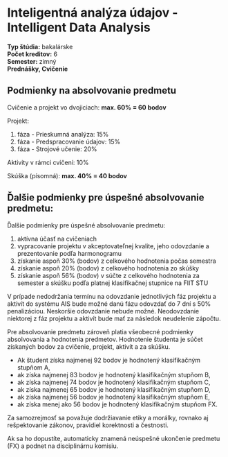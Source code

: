 # Inteligentná analýza údajov - Intelligent Data Analysis
**Typ štúdia:** bakalárske  
**Počet kreditov:** 6  
**Semester:** zimný     
**Prednášky, Cvičenie**     

## Podmienky na absolvovanie predmetu
Cvičenie a projekt vo dvojiciach: **max. 60% = 60 bodov**

Projekt:
1. fáza - Prieskumná analýza: 15%
2. fáza - Predspracovanie údajov: 15%
3. fáza - Strojové učenie: 20%

Aktivity v rámci cvičení: 10%

Skúška (písomná): **max. 40% = 40 bodov**

## Ďalšie podmienky pre úspešné absolvovanie predmetu:
Ďalšie podmienky pre úspešné absolvovanie predmetu:
1. aktívna účasť na cvičeniach
2. vypracovanie projektu v akceptovateľnej kvalite, jeho odovzdanie a prezentovanie podľa harmonogramu
3. získanie aspoň 30% (bodov) z celkového hodnotenia počas semestra
4. získanie aspoň 20% (bodov) z celkového hodnotenia zo skúšky
5. získanie aspoň 56% (bodov) v súčte z celkového hodnotenia za semester a skúšku podľa platnej klasifikačnej stupnice na FIIT STU

V prípade nedodržania termínu na odovzdanie jednotlivých fáz projektu a aktivít do systému AIS bude možné danú fázu odovzdať do 7 dní s 50% penalizáciou. Neskoršie odovzdanie nebude možné. Neodovzdanie niektorej z fáz projektu a aktivít bude mať za následok neudelenie zápočtu.

Pre absolvovanie predmetu zároveň platia všeobecné podmienky absolvovania a hodnotenia predmetov. Hodnotenie študenta je súčet získaných bodov za cvičenie, projekt, aktivít a za skúšku. 

- Ak študent získa najmenej 92 bodov je hodnotený klasifikačným stupňom A, 
- ak získa najmenej 83 bodov je hodnotený klasifikačným stupňom B, 
- ak získa najmenej 74 bodov je hodnotený klasifikačným stupňom C, 
- ak získa najmenej 65 bodov je hodnotený klasifikačným stupňom D, 
- ak získa najmenej 56 bodov je hodnotený klasifikačným stupňom E, 
- ak získa menej ako 56 bodov je hodnotený klasifikačným stupňom FX. 

Za samozrejmosť sa považuje dodržiavanie etiky a morálky, rovnako aj rešpektovanie zákonov, pravidiel korektnosti a čestnosti.

Ak sa ho dopustíte, automaticky znamená neúspešné ukončenie predmetu (FX) a podnet na disciplinárnu komisiu.
